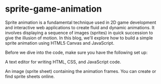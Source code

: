 # sprite-game-animation
Sprite animation is a fundamental technique used in 2D game development and interactive web applications to create fluid and dynamic animations. It involves displaying a sequence of images (sprites) in quick succession to give the illusion of motion. In this blog, we'll explore how to build a simple sprite animation using HTML5 Canvas and JavaScript.

Before we dive into the code, make sure you have the following set up:

A text editor for writing HTML, CSS, and JavaScript code.

An image (sprite sheet) containing the animation frames. You can create or find sprite sheets online.

